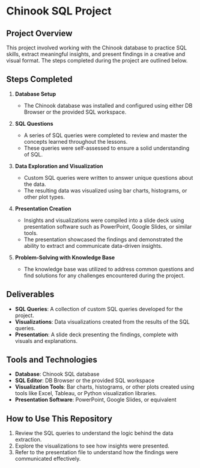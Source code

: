 # Chinook SQL Project  

## Project Overview  
This project involved working with the Chinook database to practice SQL skills, extract meaningful insights, and present findings in a creative and visual format. The steps completed during the project are outlined below.  

## Steps Completed  

1. **Database Setup**  
   - The Chinook database was installed and configured using either DB Browser or the provided SQL workspace.  

2. **SQL Questions**  
   - A series of SQL queries were completed to review and master the concepts learned throughout the lessons.  
   - These queries were self-assessed to ensure a solid understanding of SQL.  

3. **Data Exploration and Visualization**  
   - Custom SQL queries were written to answer unique questions about the data.  
   - The resulting data was visualized using bar charts, histograms, or other plot types.  

4. **Presentation Creation**  
   - Insights and visualizations were compiled into a slide deck using presentation software such as PowerPoint, Google Slides, or similar tools.  
   - The presentation showcased the findings and demonstrated the ability to extract and communicate data-driven insights.  

5. **Problem-Solving with Knowledge Base**  
   - The knowledge base was utilized to address common questions and find solutions for any challenges encountered during the project.  

## Deliverables  
- **SQL Queries**: A collection of custom SQL queries developed for the project.  
- **Visualizations**: Data visualizations created from the results of the SQL queries.  
- **Presentation**: A slide deck presenting the findings, complete with visuals and explanations.  

## Tools and Technologies  
- **Database**: Chinook SQL database  
- **SQL Editor**: DB Browser or the provided SQL workspace  
- **Visualization Tools**: Bar charts, histograms, or other plots created using tools like Excel, Tableau, or Python visualization libraries.  
- **Presentation Software**: PowerPoint, Google Slides, or equivalent  

## How to Use This Repository  
1. Review the SQL queries to understand the logic behind the data extraction.  
2. Explore the visualizations to see how insights were presented.  
3. Refer to the presentation file to understand how the findings were communicated effectively.  


